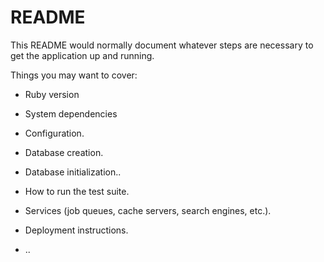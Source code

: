 # README

This README would normally document whatever steps are necessary to get the
application up and running.

Things you may want to cover:

* Ruby version

* System dependencies

* Configuration.

* Database creation.

* Database initialization..

* How to run the test suite.

* Services (job queues, cache servers, search engines, etc.).

* Deployment instructions.

* ..
